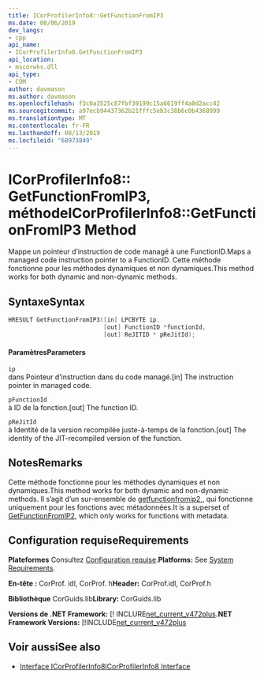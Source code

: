 ```yaml
---
title: ICorProfilerInfo8::GetFunctionFromIP3
ms.date: 08/06/2019
dev_langs:
- cpp
api_name:
- ICorProfilerInfo8.GetFunctionFromIP3
api_location:
- mscorwks.dll
api_type:
- COM
author: davmason
ms.author: davmason
ms.openlocfilehash: f3c0a3525c87fbf39199c15a6619ff4a0d2acc42
ms.sourcegitcommit: a97ecb94437362b21fffc5eb3c38b6c0b4368999
ms.translationtype: MT
ms.contentlocale: fr-FR
ms.lasthandoff: 08/13/2019
ms.locfileid: "68973849"
---
```

# <a name="icorprofilerinfo8getfunctionfromip3-method"></a><span data-ttu-id="07171-102">ICorProfilerInfo8:: GetFunctionFromIP3, méthode</span><span class="sxs-lookup"><span data-stu-id="07171-102">ICorProfilerInfo8::GetFunctionFromIP3 Method</span></span>
  
  <span data-ttu-id="07171-103">Mappe un pointeur d’instruction de code managé à une FunctionID.</span><span class="sxs-lookup"><span data-stu-id="07171-103">Maps a managed code instruction pointer to a FunctionID.</span></span> <span data-ttu-id="07171-104">Cette méthode fonctionne pour les méthodes dynamiques et non dynamiques.</span><span class="sxs-lookup"><span data-stu-id="07171-104">This method works for both dynamic and non-dynamic methods.</span></span>    
  
## <a name="syntax"></a><span data-ttu-id="07171-105">Syntaxe</span><span class="sxs-lookup"><span data-stu-id="07171-105">Syntax</span></span>  
  
```cpp
HRESULT GetFunctionFromIP3([in] LPCBYTE ip,
                           [out] FunctionID *functionId,
                           [out] ReJITID * pReJitId);
```  
  
#### <a name="parameters"></a><span data-ttu-id="07171-106">Paramètres</span><span class="sxs-lookup"><span data-stu-id="07171-106">Parameters</span></span>  
 `ip`  
 <span data-ttu-id="07171-107">dans Pointeur d’instruction dans du code managé.</span><span class="sxs-lookup"><span data-stu-id="07171-107">[in] The instruction pointer in managed code.</span></span>  

 `pFunctionId`  
 <span data-ttu-id="07171-108">à ID de la fonction.</span><span class="sxs-lookup"><span data-stu-id="07171-108">[out] The function ID.</span></span>  
  
 `pReJitId`  
 <span data-ttu-id="07171-109">à Identité de la version recompilée juste-à-temps de la fonction.</span><span class="sxs-lookup"><span data-stu-id="07171-109">[out] The identity of the JIT-recompiled version of the function.</span></span>  
  
## <a name="remarks"></a><span data-ttu-id="07171-110">Notes</span><span class="sxs-lookup"><span data-stu-id="07171-110">Remarks</span></span>  
 <span data-ttu-id="07171-111">Cette méthode fonctionne pour les méthodes dynamiques et non dynamiques.</span><span class="sxs-lookup"><span data-stu-id="07171-111">This method works for both dynamic and non-dynamic methods.</span></span> <span data-ttu-id="07171-112">Il s’agit d’un sur-ensemble de [getfunctionfromip2,](icorprofilerinfo4-getfunctionfromip2-method.md), qui fonctionne uniquement pour les fonctions avec métadonnées.</span><span class="sxs-lookup"><span data-stu-id="07171-112">It is a superset of [GetFunctionFromIP2](icorprofilerinfo4-getfunctionfromip2-method.md), which only works for functions with metadata.</span></span>
  

## <a name="requirements"></a><span data-ttu-id="07171-113">Configuration requise</span><span class="sxs-lookup"><span data-stu-id="07171-113">Requirements</span></span>  
 <span data-ttu-id="07171-114">**Plateformes** Consultez [Configuration requise](../../../../docs/framework/get-started/system-requirements.md).</span><span class="sxs-lookup"><span data-stu-id="07171-114">**Platforms:** See [System Requirements](../../../../docs/framework/get-started/system-requirements.md).</span></span>  
  
 <span data-ttu-id="07171-115">**En-tête :** CorProf. idl, CorProf. h</span><span class="sxs-lookup"><span data-stu-id="07171-115">**Header:** CorProf.idl, CorProf.h</span></span>  
  
 <span data-ttu-id="07171-116">**Bibliothèque** CorGuids.lib</span><span class="sxs-lookup"><span data-stu-id="07171-116">**Library:** CorGuids.lib</span></span>  
  
 <span data-ttu-id="07171-117">**Versions de .NET Framework:** [! INCLURE[net_current_v472plus](../../../../includes/net-current-v472plus.md)</span><span class="sxs-lookup"><span data-stu-id="07171-117">**.NET Framework Versions:** [!INCLUDE[net_current_v472plus](../../../../includes/net-current-v472plus.md)</span></span>  
  
## <a name="see-also"></a><span data-ttu-id="07171-118">Voir aussi</span><span class="sxs-lookup"><span data-stu-id="07171-118">See also</span></span>
- [<span data-ttu-id="07171-119">Interface ICorProfilerInfo8</span><span class="sxs-lookup"><span data-stu-id="07171-119">ICorProfilerInfo8 Interface</span></span>](../../../../docs/framework/unmanaged-api/profiling/icorprofilerinfo8-interface.md)

